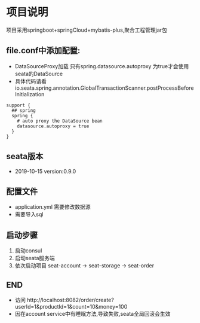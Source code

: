 # 项目说明
项目采用springboot+springCloud+mybatis-plus,聚合工程管理jar包

## file.conf中添加配置:
- DataSourceProxy加载 只有spring.datasource.autoproxy 为true才会使用seata的DataSource
- 具体代码请看io.seata.spring.annotation.GlobalTransactionScanner.postProcessBeforeInitialization
```
support {
  ## spring
  spring {
    # auto proxy the DataSource bean
    datasource.autoproxy = true
  }
}
```
## seata版本
- 2019-10-15 version:0.9.0

## 配置文件
- application.yml  需要修改数据源
- 需要导入sql

## 启动步骤
1. 启动consul
2. 启动seata服务端
3. 依次启动项目 seat-account -> seat-storage -> seat-order

## END
- 访问 http://localhost:8082/order/create?userId=1&productId=1&count=10&money=100
- 因在account service中有睡眠方法,导致失败,seata全局回滚会生效